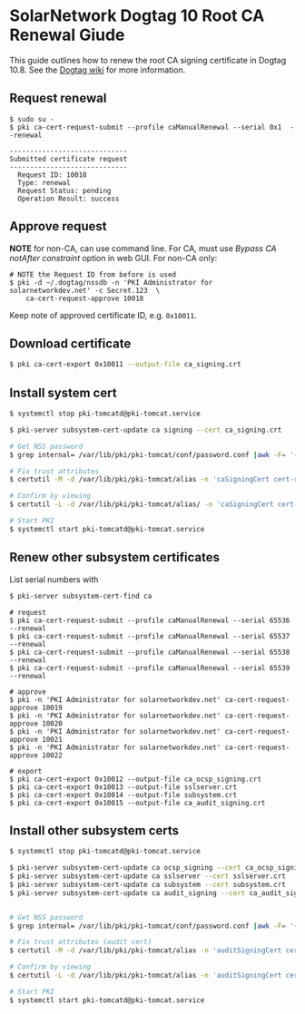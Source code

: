 # SolarNetwork Dogtag 10 Root CA Renewal Giude

This guide outlines how to renew the root CA signing certificate in Dogtag 10.8. See the
[Dogtag wiki][ref] for more information.

## Request renewal

```
$ sudo su -
$ pki ca-cert-request-submit --profile caManualRenewal --serial 0x1  --renewal

-----------------------------
Submitted certificate request
-----------------------------
  Request ID: 10018
  Type: renewal
  Request Status: pending
  Operation Result: success
```

## Approve request  

**NOTE** for non-CA, can use command line. For CA, must use _Bypass CA notAfter constraint_
option in web GUI. For non-CA only:

```
# NOTE the Request ID from before is used
$ pki -d ~/.dogtag/nssdb -n 'PKI Administrator for solarnetworkdev.net' -c Secret.123  \
    ca-cert-request-approve 10018
```

Keep note of approved certificate ID, e.g. `0x10011`.

## Download certificate

```sh
$ pki ca-cert-export 0x10011 --output-file ca_signing.crt
```

## Install system cert

```sh
$ systemctl stop pki-tomcatd@pki-tomcat.service

$ pki-server subsystem-cert-update ca signing --cert ca_signing.crt

# Get NSS password
$ grep internal= /var/lib/pki/pki-tomcat/conf/password.conf |awk -F= '{print $2;}'

# Fix trust attributes
$ certutil -M -d /var/lib/pki/pki-tomcat/alias -n 'caSigningCert cert-rootca CA' -t 'CT,C,C'

# Confirm by viewing
$ certutil -L -d /var/lib/pki/pki-tomcat/alias/ -n 'caSigningCert cert-rootca CA'

# Start PKI
$ systemctl start pki-tomcatd@pki-tomcat.service
```

## Renew other subsystem certificates

List serial numbers with

```sh
$ pki-server subsystem-cert-find ca
```

```
# request
$ pki ca-cert-request-submit --profile caManualRenewal --serial 65536 --renewal
$ pki ca-cert-request-submit --profile caManualRenewal --serial 65537 --renewal
$ pki ca-cert-request-submit --profile caManualRenewal --serial 65538 --renewal
$ pki ca-cert-request-submit --profile caManualRenewal --serial 65539 --renewal

# approve
$ pki -n 'PKI Administrator for solarnetworkdev.net' ca-cert-request-approve 10019
$ pki -n 'PKI Administrator for solarnetworkdev.net' ca-cert-request-approve 10020
$ pki -n 'PKI Administrator for solarnetworkdev.net' ca-cert-request-approve 10021
$ pki -n 'PKI Administrator for solarnetworkdev.net' ca-cert-request-approve 10022

# export
$ pki ca-cert-export 0x10012 --output-file ca_ocsp_signing.crt
$ pki ca-cert-export 0x10013 --output-file sslserver.crt
$ pki ca-cert-export 0x10014 --output-file subsystem.crt
$ pki ca-cert-export 0x10015 --output-file ca_audit_signing.crt
```

## Install other subsystem certs

```sh
$ systemctl stop pki-tomcatd@pki-tomcat.service

$ pki-server subsystem-cert-update ca ocsp_signing --cert ca_ocsp_signing.crt
$ pki-server subsystem-cert-update ca sslserver --cert sslserver.crt
$ pki-server subsystem-cert-update ca subsystem --cert subsystem.crt
$ pki-server subsystem-cert-update ca audit_signing --cert ca_audit_signing.crt


# Get NSS password
$ grep internal= /var/lib/pki/pki-tomcat/conf/password.conf |awk -F= '{print $2;}'

# Fix trust attributes (audit cert)
$ certutil -M -d /var/lib/pki/pki-tomcat/alias -n 'auditSigningCert cert-pki-tomcat CA' -t 'u,u,Pu'

# Confirm by viewing
$ certutil -L -d /var/lib/pki/pki-tomcat/alias -n 'auditSigningCert cert-pki-tomcat CA'

# Start PKI
$ systemctl start pki-tomcatd@pki-tomcat.service
```


[ref]: https://www.dogtagpki.org/wiki/System_Certificate_Renewal

